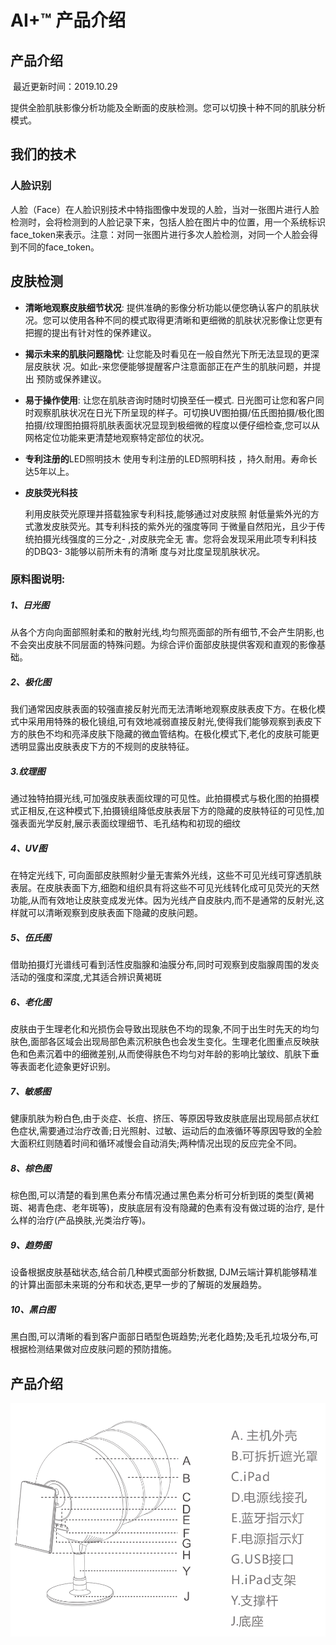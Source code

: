 

# AI+™ 产品介绍

## 产品介绍

​	最近更新时间：2019.10.29

​	提供全脸肌肤影像分析功能及全断面的皮肤检测。您可以切换十种不同的肌肤分析模式。

## 我们的技术

### 人脸识别

人脸（Face）在人脸识别技术中特指图像中发现的人脸，当对一张图片进行人脸检测时，会将检测到的人脸记录下来，包括人脸在图片中的位置，用一个系统标识face_token来表示。注意：对同一张图片进行多次人脸检测，对同一个人脸会得到不同的face_token。

## 皮肤检测

- **清晰地观察皮肤细节状况**: 
  	提供准确的影像分析功能以便您确认客户的肌肤状况。您可以使用各种不同的模式取得更清晰和更细微的肌肤状况影像让您更有把握的提出有针对性的保养建议。

- **揭示未来的肌肤问题隐忧**:
  	让您能及时看见在一般自然光下所无法显现的更深层皮肤状
  况。如此-来您便能够提醒客户注意面部正在产生的肌肤问题，并提出
  预防或保养建议。

- **易于操作使用**:
  让您在肌肤咨询时随时切换至任一模式. 日光图可让您和客户同时观察肌肤状况在日光下所呈现的样子。可切换UV图拍摄/伍氏图拍摄/极化图拍摄/纹理图拍摄将肌肤表面状况显现到极细微的程度以便仔细检查,您可以从网格定位功能来更清楚地观察特定部位的状况。

- **专利注册的**LED照明技木
  使用专利注册的LED照明科技 ，持久耐用。寿命长达5年以上。

- **皮肤荧光科技**

  利用皮肤荧光原理并搭载独家专利科技,能够通过对皮肤照
  射低量紫外光的方式激发皮肤荧光。其专利科技的紫外光的强度等同
  于微量自然阳光，且少于传统拍摄光线强度的三分之- ,对皮肤完全无
  害。您将会发现采用此项专利科技的DBQ3- 3能够以前所未有的清晰
  度与对比度呈现肌肤状况。

  

### 原料图说明:

##### 1、日光图

从各个方向向面部照射柔和的散射光线,均匀照亮面部的所有细节,不会产生阴影,也不会突出皮肤不同层面的特殊问题。为综合评价面部皮肤提供客观和直观的影像基础。

##### 2、极化图

我们通常因皮肤表面的较强直接反射光而无法清晰地观察皮肤表皮下方。在极化模式中采用用特殊的极化镜组,可有效地减弱直接反射光,使得我们能够观察到表皮下方的肤色不均和亮泽皮肤下隐藏的微血管结构。在极化模式下,老化的皮肤可能更透明显露出皮肤表皮下方的不规则的皮肤特征。

##### 3.纹理图

通过独特拍摄光线,可加强皮肤表面纹理的可见性。此拍摄模式与极化图的拍摄模式正相反,在这种模式下,拍摄镜组降低皮肤表层下方的隐藏的皮肤特征的可见性,加强表面光学反射,展示表面纹理细节、毛孔结构和初现的细纹

##### 4、UV图

在特定光线下, 可向面部皮肤照射少量无害紫外光线，这些不可见光线可穿透肌肤表层。在皮肤表面下方,细胞和组织具有将这些不可见光线转化成可见荧光的天然功能,从而有效地让皮肤变成发光体。因为光线产自皮肤内,而不是通常的反射光,这样就可以清晰观察到皮肤表面下隐藏的皮肤问题。

##### 5、伍氏图

借助拍摄灯光谱线可看到活性皮脂腺和油膜分布,同时可观察到皮脂腺周围的发炎活动的强度和深度,尤其适合辨识黄褐斑

##### 6、老化图

皮肤由于生理老化和光损伤会导致出现肤色不均的现象,不同于出生时先天的均匀肤色,面部各区域会出现局部色素沉积肤色也会发生变化。生理老化图重点反映肤色和色素沉着中的细微差别,从而使得肤色不均匀对年龄的影响比皱纹、肌肤下垂等表面老化迹象更好识别。

##### 7、敏感图

健康肌肤为粉白色,由于炎症、长痘、挤压、等原因导致皮肤底层出现局部点状红色症状,需要通过治疗改善;日光照射、过敏、运动后的血液循环等原因导致的全脸大面积红则随着时间和循环减慢会自动消失;两种情况出现的反应完全不同。

##### 8、棕色图

棕色图,可以清楚的看到黑色素分布情况通过黑色素分析可分析到斑的类型(黄褐斑、褐青色痣、老年斑等)，皮肤底层有没有隐藏的色素有没有做过斑的治疗, 是什么样的治疗(产品换肤,光类治疗等)。

##### 9、趋势图

设备根据皮肤基础状态,结合前几种模式面部分析数据, DJM云端计算机能够精准的计算出面部未来斑的分布和状态,更早一步的了解斑的发展趋势。

##### 10、黑白图

黑白图,可以清晰的看到客户面部日晒型色斑趋势;光老化趋势;及毛孔垃圾分布,可根据检测结果做对应皮肤问题的预防措施。



## 产品介绍

![521564455192_.pic_hd](assets/521564455192_.pic_hd.jpg)